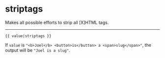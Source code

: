 # striptags

Makes all possible efforts to strip all [X]HTML tags.

---

```htmldjango
{{ value|striptags }}
```

If `value` is `"<b>Joel</b> <button>is</button> a <span>slug</span>"`, the output will be `"Joel is a slug"`.
